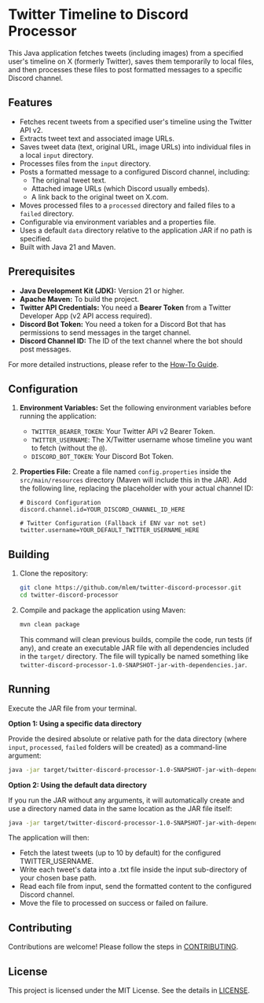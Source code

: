 # Twitter Timeline to Discord Processor

This Java application fetches tweets (including images) from a specified user's timeline on X (formerly Twitter), saves them temporarily to local files, and then processes these files to post formatted messages to a specific Discord channel.

## Features

* Fetches recent tweets from a specified user's timeline using the Twitter API v2.
* Extracts tweet text and associated image URLs.
* Saves tweet data (text, original URL, image URLs) into individual files in a local `input` directory.
* Processes files from the `input` directory.
* Posts a formatted message to a configured Discord channel, including:
    * The original tweet text.
    * Attached image URLs (which Discord usually embeds).
    * A link back to the original tweet on X.com.
* Moves processed files to a `processed` directory and failed files to a `failed` directory.
* Configurable via environment variables and a properties file.
* Uses a default `data` directory relative to the application JAR if no path is specified.
* Built with Java 21 and Maven.

## Prerequisites

* **Java Development Kit (JDK):** Version 21 or higher.
* **Apache Maven:** To build the project.
* **Twitter API Credentials:** You need a **Bearer Token** from a Twitter Developer App (v2 API access required).
* **Discord Bot Token:** You need a token for a Discord Bot that has permissions to send messages in the target channel.
* **Discord Channel ID:** The ID of the text channel where the bot should post messages.
  
For more detailed instructions, please refer to the [How-To Guide](HOW-TO.md).

## Configuration

1.  **Environment Variables:** Set the following environment variables before running the application:
    * `TWITTER_BEARER_TOKEN`: Your Twitter API v2 Bearer Token.
    * `TWITTER_USERNAME`: The X/Twitter username whose timeline you want to fetch (without the `@`).
    * `DISCORD_BOT_TOKEN`: Your Discord Bot Token.

2.  **Properties File:** Create a file named `config.properties` inside the `src/main/resources` directory (Maven will include this in the JAR). Add the following line, replacing the placeholder with your actual channel ID:
    ```properties
    # Discord Configuration
    discord.channel.id=YOUR_DISCORD_CHANNEL_ID_HERE

    # Twitter Configuration (Fallback if ENV var not set)
    twitter.username=YOUR_DEFAULT_TWITTER_USERNAME_HERE
    ```

## Building

1.  Clone the repository:
    ```bash
    git clone https://github.com/mlem/twitter-discord-processor.git
    cd twitter-discord-processor
    ```
2.  Compile and package the application using Maven:
    ```bash
    mvn clean package
    ```
    This command will clean previous builds, compile the code, run tests (if any), and create an executable JAR file with all dependencies included in the `target/` directory. The file will typically be named something like `twitter-discord-processor-1.0-SNAPSHOT-jar-with-dependencies.jar`.

## Running

Execute the JAR file from your terminal.

**Option 1: Using a specific data directory**

Provide the desired absolute or relative path for the data directory (where `input`, `processed`, `failed` folders will be created) as a command-line argument:

```bash
java -jar target/twitter-discord-processor-1.0-SNAPSHOT-jar-with-dependencies.jar /path/to/your/data/directory
```

**Option 2: Using the default data directory**

If you run the JAR without any arguments, it will automatically create and use a directory named data in the same location as the JAR file itself:
```bash
java -jar target/twitter-discord-processor-1.0-SNAPSHOT-jar-with-dependencies.jar 
```

The application will then:

* Fetch the latest tweets (up to 10 by default) for the configured TWITTER_USERNAME.
* Write each tweet's data into a .txt file inside the input sub-directory of your chosen base path.
* Read each file from input, send the formatted content to the configured Discord channel.
* Move the file to processed on success or failed on failure.

## Contributing
Contributions are welcome! Please follow the steps in [CONTRIBUTING](CONTRIBUTING).

## License
This project is licensed under the MIT License. See the details in [LICENSE](LICENSE).
